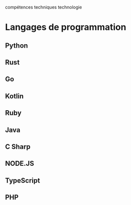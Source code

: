 compétences techniques technologie

# Langages de programmation

## Python

## Rust

## Go

## Kotlin

## Ruby

## Java

## C Sharp

## NODE.JS

## TypeScript

## PHP
